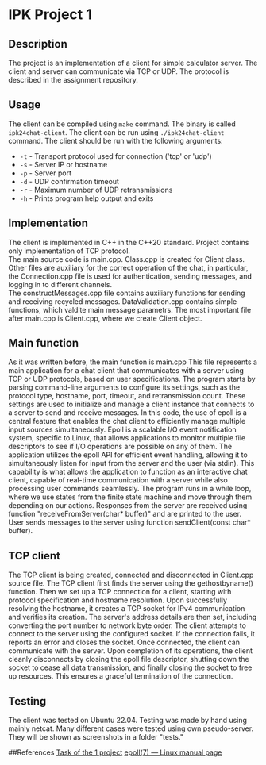 # **IPK Project 1**
## Description

The project is an implementation of a client for simple calculator server. The client and server can communicate via TCP or UDP. The protocol is described in the assignment repository.


## Usage

The client can be compiled using `make` command. The binary is called `ipk24chat-client`. The client can be run using `./ipk24chat-client` command. The client should be run with the following arguments:

- `-t` - Transport protocol used for connection ('tcp' or 'udp')
- `-s` - Server IP or hostname
- `-p` - Server port
- `-d` - UDP confirmation timeout
- `-r` - Maximum number of UDP retransmissions
- `-h` - Prints program help output and exits

## Implementation
The client is implemented in C++ in the C++20 standard. Project contains only implementation of TCP protocol.  
The main source code is main.cpp. Class.cpp is created for Client class. 
Other files are auxiliary for the correct operation of the chat, in particular, the Connection.cpp file is used for authentication, sending messages, and logging in to different channels.  
The constructMessages.cpp file contains auxiliary functions for sending and receiving recycled messages. DataValidation.cpp contains simple functions, which valdite main message parametrs.
The most important file after main.cpp is Client.cpp, where we create Client object.

## Main function
As it was written before, the main function is main.cpp 
This file represents a main application for a chat client that communicates with a server using TCP or UDP protocols, based on user specifications. 
The program starts by parsing command-line arguments to configure its settings, such as the protocol type, hostname, port, timeout, and retransmission count. 
These settings are used to initialize and manage a client instance that connects to a server to send and receive messages. 
In this code, the use of epoll is a central feature that enables the chat client to efficiently manage multiple input sources simultaneously. 
Epoll is a scalable I/O event notification system, specific to Linux, that allows applications to monitor multiple file descriptors to see if I/O operations are possible on any of them.
The application utilizes the epoll API for efficient event handling, allowing it to simultaneously listen for input from the server and the user (via stdin).
This capability is what allows the application to function as an interactive chat client, capable of real-time communication with a server while also processing user commands seamlessly.
The program runs in a while loop, where we use states from the finite state machine and move through them depending on our actions. Responses from the server are received 
using function "receiveFromServer(char* buffer)" and are printed to the user. User sends messages to the server using function sendClient(const char* buffer).

## TCP client
The TCP client is being created, connected and disconnected in Client.cpp source file. The TCP client first finds the server using the gethostbyname() function.
Then we set up a TCP connection for a client, starting with protocol specification and hostname resolution. 
Upon successfully resolving the hostname, it creates a TCP socket for IPv4 communication and verifies its creation. 
The server's address details are then set, including converting the port number to network byte order. The client attempts to connect to the server using the configured socket. 
If the connection fails, it reports an error and closes the socket. Once connected, the client can communicate with the server.
Upon completion of its operations, the client cleanly disconnects by closing the epoll file descriptor, shutting down the socket to cease all data transmission, and finally closing the socket to free up resources. 
This ensures a graceful termination of the connection.

## Testing 
The client was tested on Ubuntu 22.04. Testing was made by hand using mainly netcat. Many different cases were tested using own pseudo-server. They will be shown as screenshots in a folder "tests."

##References
[Task of the 1 project](https://git.fit.vutbr.cz/NESFIT/IPK-Projects-2024/src/branch/master/Project%201)
[epoll(7) — Linux manual page](https://man7.org/linux/man-pages/man7/epoll.7.html)
